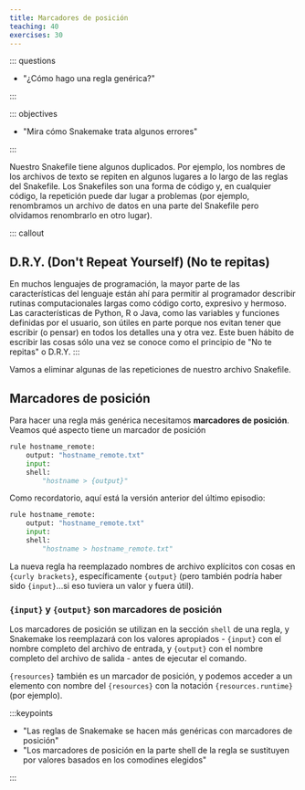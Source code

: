 ```yaml
---
title: Marcadores de posición
teaching: 40
exercises: 30
---
```



::: questions

- "¿Cómo hago una regla genérica?"

:::

::: objectives

- "Mira cómo Snakemake trata algunos errores"

:::

Nuestro Snakefile tiene algunos duplicados. Por ejemplo, los nombres de los archivos de
texto se repiten en algunos lugares a lo largo de las reglas del Snakefile. Los
Snakefiles son una forma de código y, en cualquier código, la repetición puede dar lugar
a problemas (por ejemplo, renombramos un archivo de datos en una parte del Snakefile
pero olvidamos renombrarlo en otro lugar).

::: callout
## D.R.Y. (Don't Repeat Yourself) (No te repitas)

En muchos lenguajes de programación, la mayor parte de las características del lenguaje
están ahí para permitir al programador describir rutinas computacionales largas como
código corto, expresivo y hermoso. Las características de Python, R o Java, como las
variables y funciones definidas por el usuario, son útiles en parte porque nos evitan
tener que escribir (o pensar) en todos los detalles una y otra vez. Este buen hábito de
escribir las cosas sólo una vez se conoce como el principio de "No te repitas" o D.R.Y.
:::

Vamos a eliminar algunas de las repeticiones de nuestro archivo Snakefile.

## Marcadores de posición

Para hacer una regla más genérica necesitamos **marcadores de posición**. Veamos qué
aspecto tiene un marcador de posición

```python
rule hostname_remote:
    output: "hostname_remote.txt"
    input:
    shell:
        "hostname > {output}"

```

Como recordatorio, aquí está la versión anterior del último episodio:

```python
rule hostname_remote:
    output: "hostname_remote.txt"
    input:
    shell:
        "hostname > hostname_remote.txt"

```

La nueva regla ha reemplazado nombres de archivo explícitos con cosas en `{curly
brackets}`, específicamente `{output}` (pero también podría haber sido `{input}`...si
eso tuviera un valor y fuera útil).

### `{input}` y `{output}` son **marcadores de posición**

Los marcadores de posición se utilizan en la sección `shell` de una regla, y Snakemake
los reemplazará con los valores apropiados - `{input}` con el nombre completo del
archivo de entrada, y `{output}` con el nombre completo del archivo de salida - antes de
ejecutar el comando.

`{resources}` también es un marcador de posición, y podemos acceder a un elemento con
nombre del `{resources}` con la notación `{resources.runtime}` (por ejemplo).

:::keypoints

- "Las reglas de Snakemake se hacen más genéricas con marcadores de posición"
- "Los marcadores de posición en la parte shell de la regla se sustituyen por valores
  basados en los comodines elegidos"

:::

